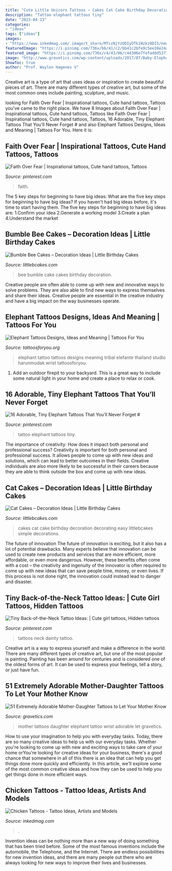```yaml
---
title: "Cute Little Unicorn Tattoos ~ Cakes Cat Cake Birthday Decoration Decorating Easy Littlebcakes Simple Decorations"
description: "Tattoo elephant tattoos tiny"
date: "2023-04-13"
categories:
- "ideas"
tags: ["ideas"]
images:
- "https://www.inkedmag.com/.image/t_share/MTczNjYzODIyOTk1NzkzODI5/new-project.png"
featuredImage: "https://i.pinimg.com/736x/bb/41/c2/bb41c2bfe9c5ee38e24aae66339edbd7--dainty-tattoos-with-meaning-small-dainty-tattoos.jpg"
featured_image: "https://i.pinimg.com/736x/c4/43/06/c44306e7fefaddd5371ffd3ea0004941.jpg"
image: "http://www.gravetics.com/wp-content/uploads/2017/07/Baby-Elephant-On-Wrist-Mother-Daugter-Tattoo.jpg"
ShowToc: true
author: "Prof. Waylon Hagenes V"
---
```



Creative art is a type of art that uses ideas or inspiration to create beautiful pieces of art. There are many different types of creative art, but some of the most common ones include painting, sculpture, and music.

	

		
looking for Faith Over Fear | Inspirational tattoos, Cute hand tattoos, Tattoos you've came to the right place. We have 8 Images about Faith Over Fear | Inspirational tattoos, Cute hand tattoos, Tattoos like Faith Over Fear | Inspirational tattoos, Cute hand tattoos, Tattoos, 16 Adorable, Tiny Elephant Tattoos That You’ll Never Forget # and also Elephant Tattoos Designs, Ideas and Meaning | Tattoos For You. Here it is:
		
    
## Faith Over Fear | Inspirational Tattoos, Cute Hand Tattoos, Tattoos

<img loading=lazy src="https://i.pinimg.com/736x/f2/b7/16/f2b716368813012cf48c51c141a3b58d.jpg" onerror="this.onerror=null;this.src='https://tse1.mm.bing.net/th?id=OIP.uXqxxDR7qHM--4sfjGEBnQHaOs&amp;pid=15.1';" alt="Faith Over Fear | Inspirational tattoos, Cute hand tattoos, Tattoos">

_Source: pinterest.com_

>faith. 

	

The 5 key steps for beginning to have big ideas: What are the five key steps for beginning to have big ideas?
If you haven't had big ideas before, it's time to start having them. The five key steps for beginning to have big ideas are: 1.Confirm your idea 2.Generate a working model 3.Create a plan 4.Understand the market 
    
## Bumble Bee Cakes – Decoration Ideas | Little Birthday Cakes

<img loading=lazy src="http://www.littlebcakes.com/wp-content/uploads/2014/01/Bumble-Bee-Cake-764x1024.jpg" onerror="this.onerror=null;this.src='https://tse4.mm.bing.net/th?id=OIP.-OW96QyxNzMAYmaofbbSUQHaJ7&amp;pid=15.1';" alt="Bumble Bee Cakes – Decoration Ideas | Little Birthday Cakes">

_Source: littlebcakes.com_

>bee bumble cake cakes birthday decoration. 

	

Creative people are often able to come up with new and innovative ways to solve problems. They are also able to find new ways to express themselves and share their ideas. Creative people are essential in the creative industry and have a big impact on the way businesses operate.

    
## Elephant Tattoos Designs, Ideas And Meaning | Tattoos For You

<img loading=lazy src="http://www.tattoosforyou.org/wp-content/uploads/2013/09/Small-Elephant-Tattoo.jpg" onerror="this.onerror=null;this.src='https://tse3.mm.bing.net/th?id=OIP.mErqNUS0TQ7lQur2KKcQnAHaJ4&amp;pid=15.1';" alt="Elephant Tattoos Designs, Ideas and Meaning | Tattoos For You">

_Source: tattoosforyou.org_

>elephant tattoo tattoos designs meaning tribal elefante thailand studio harunmudak wrist tattoosforyou. 

	

1. Add an outdoor firepit to your backyard. This is a great way to include some natural light in your home and create a place to relax or cook. 

    
## 16 Adorable, Tiny Elephant Tattoos That You’ll Never Forget #

<img loading=lazy src="https://i.pinimg.com/736x/c4/43/06/c44306e7fefaddd5371ffd3ea0004941.jpg" onerror="this.onerror=null;this.src='https://tse3.mm.bing.net/th?id=OIP.Gd6CtvZfpzOLuu47poHD2wHaLH&amp;pid=15.1';" alt="16 Adorable, Tiny Elephant Tattoos That You’ll Never Forget #">

_Source: pinterest.com_

>tattoo elephant tattoos tiny. 

	

The importance of creativity: How does it impact both personal and professional success?
Creativity is important for both personal and professional success. It allows people to come up with new ideas and solutions, which can lead to better outcomes in their fields. Creative individuals are also more likely to be successful in their careers because they are able to think outside the box and come up with new ideas.

    
## Cat Cakes – Decoration Ideas | Little Birthday Cakes

<img loading=lazy src="http://www.littlebcakes.com/wp-content/uploads/2014/01/Cat-Cakes-For-Kids.jpg" onerror="this.onerror=null;this.src='https://tse2.mm.bing.net/th?id=OIP.0OejAuI5DKcqRb0V7l2CNwHaLG&amp;pid=15.1';" alt="Cat Cakes – Decoration Ideas | Little Birthday Cakes">

_Source: littlebcakes.com_

>cakes cat cake birthday decoration decorating easy littlebcakes simple decorations. 

	

The future of innovation
The future of innovation is exciting, but it also has a lot of potential drawbacks. Many experts believe that innovation can be used to create new products and services that are more efficient, more affordable, or even more dangerous. However, these benefits often come with a cost – the creativity and ingenuity of the innovator is often required to come up with new ideas that can save people time, money, or even lives. If this process is not done right, the innovation could instead lead to danger and disaster.

    
## Tiny Back-of-the-Neck Tattoo Ideas: | Cute Girl Tattoos, Hidden Tattoos

<img loading=lazy src="https://i.pinimg.com/736x/bb/41/c2/bb41c2bfe9c5ee38e24aae66339edbd7--dainty-tattoos-with-meaning-small-dainty-tattoos.jpg" onerror="this.onerror=null;this.src='https://tse2.mm.bing.net/th?id=OIP.O1ycYJppwJMjqcWb0r-RLAHaLH&amp;pid=15.1';" alt="Tiny Back-of-the-Neck Tattoo Ideas: | Cute girl tattoos, Hidden tattoos">

_Source: pinterest.com_

>tattoos neck dainty tattoo. 

	

Creative art is a way to express yourself and make a difference in the world. There are many different types of creative art, but one of the most popular is painting. Painting has been around for centuries and is considered one of the oldest forms of art. It can be used to express your feelings, tell a story, or just have fun.

    
## 51 Extremely Adorable Mother-Daughter Tattoos To Let Your Mother Know

<img loading=lazy src="http://www.gravetics.com/wp-content/uploads/2017/07/Baby-Elephant-On-Wrist-Mother-Daugter-Tattoo.jpg" onerror="this.onerror=null;this.src='https://tse3.mm.bing.net/th?id=OIP.ssPIsg5pRH7InLZGqFw_JQHaJQ&amp;pid=15.1';" alt="51 Extremely Adorable Mother-Daughter Tattoos to Let Your Mother Know">

_Source: gravetics.com_

>mother tattoos daughter elephant tattoo wrist adorable let gravetics. 

	

How to use your imagination to help you with everyday tasks.
Today, there are so many creative ideas to help us with our everyday tasks. Whether you're looking to come up with new and exciting ways to take care of your home orYou're looking for creative ideas for your business, there's a good chance that somewhere in all of this there is an idea that can help you get things done more quickly and efficiently. In this article, we'll explore some of the most common creative ideas and how they can be used to help you get things done in more efficient ways.

    
## Chicken Tattoos - Tattoo Ideas, Artists And Models

<img loading=lazy src="https://www.inkedmag.com/.image/t_share/MTczNjYzODIyOTk1NzkzODI5/new-project.png" onerror="this.onerror=null;this.src='https://tse3.mm.bing.net/th?id=OIP.TRLmRsV35Ntg4mfcHqyHrwHaD4&amp;pid=15.1';" alt="Chicken Tattoos - Tattoo Ideas, Artists and Models">

_Source: inkedmag.com_

>. 

	

Invention ideas can be nothing more than a new way of doing something that has been tried before. Some of the most famous inventions include the automobile, the Telephone, and the Internet. There are endless possibilities for new invention ideas, and there are many people out there who are always looking for new ways to improve their lives and businesses.

